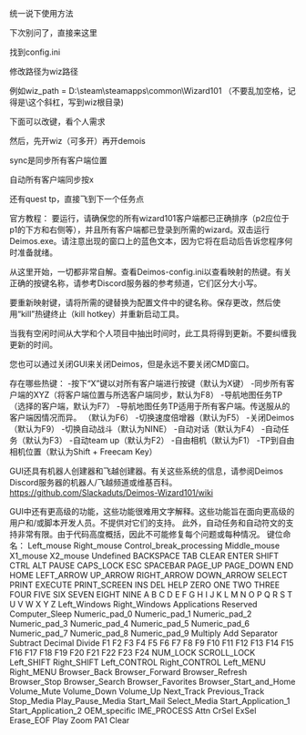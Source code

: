 统一说下使用方法

下次别问了，直接来这里


找到config.ini

修改路径为wiz路径

例如wiz_path = D:\steam\steamapps\common\Wizard101 （不要乱加空格，记得是\这个斜杠，写到wiz根目录)

下面可以改键，看个人需求

然后，先开wiz（可多开）再开demois

sync是同步所有客户端位置

自动所有客户端同步按x

还有quest tp，直接飞到下一个任务点


官方教程：
要运行，请确保您的所有wizard101客户端都已正确排序（p2应位于p1的下方和右侧等），并且所有客户端都已登录到所需的wizard。双击运行Deimos.exe。请注意出现的窗口上的蓝色文本，因为它将在启动后告诉您程序何时准备就绪。

从这里开始，一切都非常自解。查看Deimos-config.ini以查看映射的热键。有关正确的按键名称，请参考Discord服务器的参考频道，它们区分大小写。

要重新映射键，请将所需的键替换为配置文件中的键名称。保存更改，然后使用“kill”热键终止（kill hotkey）并重新启动工具。

当我有空闲时间从大学和个人项目中抽出时间时，此工具将得到更新。不要纠缠我更新的时间。

您也可以通过关闭GUI来关闭Deimos，但是永远不要关闭CMD窗口。

存在哪些热键：
-按下“X”键以对所有客户端进行按键（默认为X键）
-同步所有客户端的XYZ（将客户端位置与所选客户端同步，默认为F8）
-导航地图任务TP（选择的客户端，默认为F7）
-导航地图任务TP适用于所有客户端。传送服从的客户端因情况而异。 （默认为F6）
-切换速度倍增器（默认为F5）
-关闭Deimos（默认为F9）
-切换自动战斗（默认为NINE）
-自动对话（默认为F4）
-自动任务（默认为F3）
-自动team up（默认为F2）
-自由相机（默认为F1）
-TP到自由相机位置（默认为Shift + Freecam Key）

GUI还具有机器人创建器和飞越创建器。有关这些系统的信息，请参阅Deimos Discord服务器的机器人/飞越频道或维基百科。
https://github.com/Slackaduts/Deimos-Wizard101/wiki

GUI中还有更高级的功能，这些功能很难用文字解释。这些功能旨在面向更高级的用户和/或脚本开发人员。不提供对它们的支持。
此外，自动任务和自动符文的支持非常有限。由于代码高度概括，因此不可能修复每个问题或每种情况。
键位命名：
   Left_mouse 
    Right_mouse 
    Control_break_processing 
    Middle_mouse 
    X1_mouse 
    X2_mouse 
    Undefined 
    BACKSPACE 
    TAB 
    CLEAR 
    ENTER 
    SHIFT 
    CTRL 
    ALT 
    PAUSE 
    CAPS_LOCK 
    ESC 
    SPACEBAR 
    PAGE_UP 
    PAGE_DOWN 
    END 
    HOME 
    LEFT_ARROW 
    UP_ARROW 
    RIGHT_ARROW 
    DOWN_ARROW 
    SELECT 
    PRINT 
    EXECUTE 
    PRINT_SCREEN 
    INS 
    DEL 
    HELP 
    ZERO 
    ONE 
    TWO 
    THREE 
    FOUR 
    FIVE 
    SIX 
    SEVEN 
    EIGHT 
    NINE 
    A 
    B 
    C 
    D 
    E 
    F 
    G 
    H 
    I 
    J 
    K 
    L 
    M 
    N 
    O 
    P 
    Q 
    R 
    S 
    T 
    U 
    V 
    W 
    X 
    Y 
    Z 
    Left_Windows 
    Right_Windows 
    Applications 
    Reserved 
    Computer_Sleep 
    Numeric_pad_0 
    Numeric_pad_1 
    Numeric_pad_2 
    Numeric_pad_3 
    Numeric_pad_4 
    Numeric_pad_5 
    Numeric_pad_6 
    Numeric_pad_7 
    Numeric_pad_8 
    Numeric_pad_9 
    Multiply 
    Add 
    Separator 
    Subtract 
    Decimal 
    Divide 
    F1 
    F2 
    F3 
    F4 
    F5 
    F6 
    F7 
    F8 
    F9 
    F10 
    F11 
    F12 
    F13 
    F14 
    F15 
    F16 
    F17 
    F18 
    F19 
    F20 
    F21 
    F22 
    F23 
    F24 
    NUM_LOCK 
    SCROLL_LOCK 
    Left_SHIFT 
    Right_SHIFT 
    Left_CONTROL 
    Right_CONTROL 
    Left_MENU 
    Right_MENU 
    Browser_Back 
    Browser_Forward 
    Browser_Refresh 
    Browser_Stop 
    Browser_Search 
    Browser_Favorites 
    Browser_Start_and_Home 
    Volume_Mute 
    Volume_Down 
    Volume_Up 
    Next_Track 
    Previous_Track 
    Stop_Media 
    Play_Pause_Media 
    Start_Mail 
    Select_Media 
    Start_Application_1 
    Start_Application_2 
    OEM_specific 
    IME_PROCESS 
    Attn 
    CrSel 
    ExSel 
    Erase_EOF 
    Play 
    Zoom 
    PA1 
    Clear 